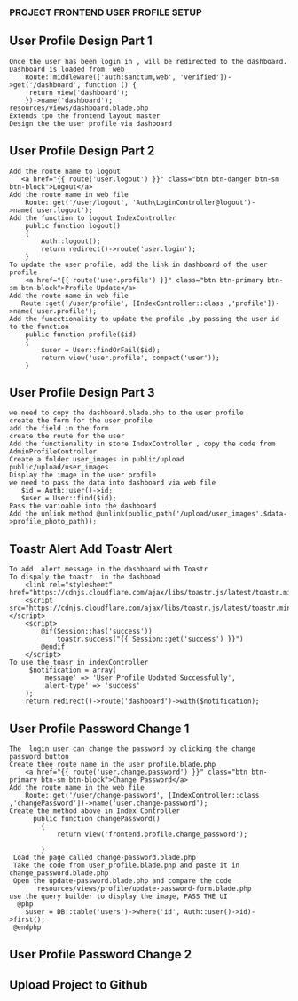 ### PROJECT FRONTEND USER PROFILE SETUP

 ## User Profile Design Part 1
    Once the user has been login in , will be redirected to the dashboard.
    Dashboard is loaded from  web 
        Route::middleware(['auth:sanctum,web', 'verified'])->get('/dashboard', function () {
         return view('dashboard');
        })->name('dashboard');
    resources/views/dashboard.blade.php
    Extends tpo the frontend layout master
    Design the the user profile via dashboard

 ## User Profile Design Part 2
    Add the route name to logout 
       <a href="{{ route('user.logout') }}" class="btn btn-danger btn-sm btn-block">Logout</a>
    Add the route name in web file
        Route::get('/user/logout', 'Auth\LoginController@logout')->name('user.logout');
    Add the function to logout IndexController
        public function logout()
        {
            Auth::logout();
            return redirect()->route('user.login');
        }
    To update the user profile, add the link in dashboard of the user profile
        <a href="{{ route('user.profile') }}" class="btn btn-primary btn-sm btn-block">Profile Update</a>
    Add the route name in web file
       Route::get('/user/profile', [IndexController::class ,'profile'])->name('user.profile');
    Add the funcctionality to update the profile ,by passing the user id to the function
        public function profile($id)
        {
            $user = User::findOrFail($id);
            return view('user.profile', compact('user'));
        }
        
 ## User Profile Design Part  3
    we need to copy the dashboard.blade.php to the user profile
    create the form for the user profile
    add the field in the form
    create the route for the user
    Add the functionality in store IndexController , copy the code from AdminProfileController
    Create a folder user_images in public/upload  public/upload/user_images
    Display the image in the user profile
    we need to pass the data into dashboard via web file
       $id = Auth::user()->id;
       $user = User::find($id);
    Pass the varioable into the dashboard
    Add the unlink method @unlink(public_path('/upload/user_images'.$data->profile_photo_path));

## Toastr Alert Add Toastr Alert
    To add  alert message in the dashboard with Toastr
    To dispaly the toastr  in the dashboad
        <link rel="stylesheet" href="https://cdnjs.cloudflare.com/ajax/libs/toastr.js/latest/toastr.min.css">
        <script src="https://cdnjs.cloudflare.com/ajax/libs/toastr.js/latest/toastr.min.js"></script>
        <script>
            @if(Session::has('success'))
                toastr.success("{{ Session::get('success') }}")
            @endif
        </script>
    To use the toasr in indexController
         $notification = array(
            'message' => 'User Profile Updated Successfully',
            'alert-type' => 'success'
        );
        return redirect()->route('dashboard')->with($notification);

## User Profile Password Change 1
    The  login user can change the password by clicking the change password button
    Create thee route name in the user_profile.blade.php
        <a href="{{ route('user.change.password') }}" class="btn btn-primary btn-sm btn-block">Change Password</a>
    Add the route name in the web file
        Route::get('/user/change-password', [IndexController::class ,'changePassword'])->name('user.change-password');
    Create the method above in Index Controller
          public function changePassword()
            {
                return view('frontend.profile.change_password');
        
            }
     Load the page called change-password.blade.php
     Take the code from user_profile.blade.php and paste it in change_password.blade.php
     Open the update-password.blade.php and compare the code
           resources/views/profile/update-password-form.blade.php
    use the query builder to display the image, PASS THE UI 
      @php
        $user = DB::table('users')->where('id', Auth::user()->id)->first();
     @endphp

## User Profile Password Change 2
## Upload Project to Github
